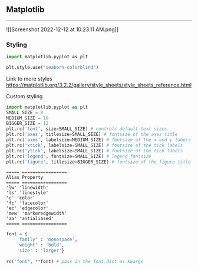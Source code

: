## Matplotlib
***

![[Screenshot 2022-12-12 at 10.23.11 AM.png]]


### Styling
```py
import matplotlib.pyplot as plt

plt.style.use("seaborn-colorblind")
```

Link to more styles
https://matplotlib.org/3.2.2/gallery/style_sheets/style_sheets_reference.html


Custom styling
```py
import matplotlib.pyplot as plt 
SMALL_SIZE = 8 
MEDIUM_SIZE = 10 
BIGGER_SIZE = 12 
plt.rc('font', size=SMALL_SIZE) # controls default text sizes 
plt.rc('axes', titlesize=SMALL_SIZE) # fontsize of the axes title 
plt.rc('axes', labelsize=MEDIUM_SIZE) # fontsize of the x and y labels 
plt.rc('xtick', labelsize=SMALL_SIZE) # fontsize of the tick labels 
plt.rc('ytick', labelsize=SMALL_SIZE) # fontsize of the tick labels 
plt.rc('legend', fontsize=SMALL_SIZE) # legend fontsize 
plt.rc('figure', titlesize=BIGGER_SIZE) # fontsize of the figure title
```

``` note
===== ================= 
Alias Property 
===== =================
'lw' 'linewidth' 
'ls' 'linestyle' 
'c' 'color' 
'fc' 'facecolor' 
'ec' 'edgecolor' 
'mew' 'markeredgewidth' 
'aa' 'antialiased' 
===== =================
```

```py
font = {
	'family' : 'monospace', 
	'weight' : 'bold', 
	'size' : 'larger'} 
	
rc('font', **font) # pass in the font dict as kwargs
```

